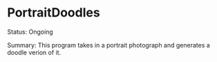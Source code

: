 # PortraitDoodles

Status: Ongoing

Summary: This program takes in a portrait photograph and generates a doodle verion of it.
